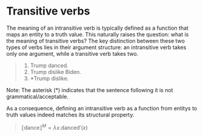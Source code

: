 # Transitive verbs

The meaning of an intransitive verb is typically defined as a function that maps an entity to a truth value. This naturally raises the question: what is the meaning of transitive verbs? The key distinction between these two types of verbs lies in their argument structure: an intransitive verb takes only one argument, while a transitive verb takes two.

> 1. Trump danced.
> 2. Trump dislike Biden.
> 3. *Trump dislike. 

Note: The asterisk (*) indicates that the sentence following it is not grammatical/acceptable. 

As a consequence, defining an intransitive verb as a function from entitys to truth values indeed matches its structural property. 

> $⟦\text{dance}⟧^M = \lambda x. \text{danced}'(x)$


